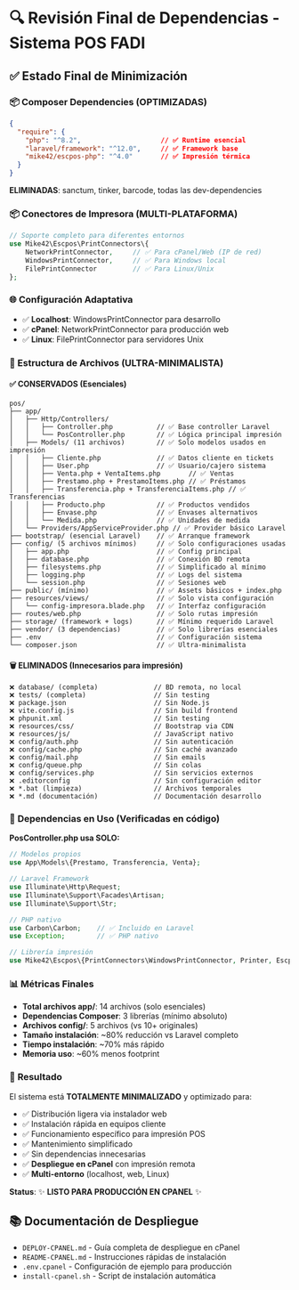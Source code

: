 # 🔍 Revisión Final de Dependencias - Sistema POS FADI

## ✅ Estado Final de Minimización

### 📦 Composer Dependencies (OPTIMIZADAS)
```json
{
  "require": {
    "php": "^8.2",                    // ✅ Runtime esencial
    "laravel/framework": "^12.0",     // ✅ Framework base
    "mike42/escpos-php": "^4.0"       // ✅ Impresión térmica
  }
}
```

**ELIMINADAS**: sanctum, tinker, barcode, todas las dev-dependencies

### 📦 Conectores de Impresora (MULTI-PLATAFORMA)
```php
// Soporte completo para diferentes entornos
use Mike42\Escpos\PrintConnectors\{
    NetworkPrintConnector,     // ✅ Para cPanel/Web (IP de red)
    WindowsPrintConnector,     // ✅ Para Windows local
    FilePrintConnector         // ✅ Para Linux/Unix
};
```

### 🌐 Configuración Adaptativa
- ✅ **Localhost**: WindowsPrintConnector para desarrollo
- ✅ **cPanel**: NetworkPrintConnector para producción web
- ✅ **Linux**: FilePrintConnector para servidores Unix

### 📂 Estructura de Archivos (ULTRA-MINIMALISTA)

#### ✅ **CONSERVADOS** (Esenciales)
```
pos/
├── app/
│   ├── Http/Controllers/
│   │   ├── Controller.php           // ✅ Base controller Laravel
│   │   └── PosController.php        // ✅ Lógica principal impresión
│   ├── Models/ (11 archivos)        // ✅ Solo modelos usados en impresión
│   │   ├── Cliente.php              // ✅ Datos cliente en tickets
│   │   ├── User.php                 // ✅ Usuario/cajero sistema
│   │   ├── Venta.php + VentaItems.php       // ✅ Ventas
│   │   ├── Prestamo.php + PrestamoItems.php // ✅ Préstamos  
│   │   ├── Transferencia.php + TransferenciaItems.php // ✅ Transferencias
│   │   ├── Producto.php             // ✅ Productos vendidos
│   │   ├── Envase.php               // ✅ Envases alternativos
│   │   └── Medida.php               // ✅ Unidades de medida
│   └── Providers/AppServiceProvider.php // ✅ Provider básico Laravel
├── bootstrap/ (esencial Laravel)    // ✅ Arranque framework
├── config/ (5 archivos mínimos)     // ✅ Solo configuraciones usadas
│   ├── app.php                      // ✅ Config principal
│   ├── database.php                 // ✅ Conexión BD remota
│   ├── filesystems.php              // ✅ Simplificado al mínimo
│   ├── logging.php                  // ✅ Logs del sistema
│   └── session.php                  // ✅ Sesiones web
├── public/ (mínimo)                 // ✅ Assets básicos + index.php
├── resources/views/                 // ✅ Solo vista configuración
│   └── config-impresora.blade.php   // ✅ Interfaz configuración
├── routes/web.php                   // ✅ Solo rutas impresión
├── storage/ (framework + logs)      // ✅ Mínimo requerido Laravel
├── vendor/ (3 dependencias)         // ✅ Solo librerías esenciales
├── .env                             // ✅ Configuración sistema
└── composer.json                    // ✅ Ultra-minimalista
```

#### 🗑️ **ELIMINADOS** (Innecesarios para impresión)
```
❌ database/ (completa)              // BD remota, no local
❌ tests/ (completa)                 // Sin testing
❌ package.json                      // Sin Node.js
❌ vite.config.js                    // Sin build frontend
❌ phpunit.xml                       // Sin testing
❌ resources/css/                    // Bootstrap via CDN
❌ resources/js/                     // JavaScript nativo
❌ config/auth.php                   // Sin autenticación  
❌ config/cache.php                  // Sin caché avanzado
❌ config/mail.php                   // Sin emails
❌ config/queue.php                  // Sin colas
❌ config/services.php               // Sin servicios externos
❌ .editorconfig                     // Sin configuración editor
❌ *.bat (limpieza)                  // Archivos temporales
❌ *.md (documentación)              // Documentación desarrollo
```

### 🎯 **Dependencias en Uso** (Verificadas en código)

**PosController.php usa SOLO:**
```php
// Modelos propios
use App\Models\{Prestamo, Transferencia, Venta};

// Laravel Framework
use Illuminate\Http\Request;
use Illuminate\Support\Facades\Artisan;
use Illuminate\Support\Str;

// PHP nativo
use Carbon\Carbon;    // ✅ Incluido en Laravel
use Exception;        // ✅ PHP nativo

// Librería impresión
use Mike42\Escpos\{PrintConnectors\WindowsPrintConnector, Printer, EscposImage};
```

### 📊 **Métricas Finales**
- **Total archivos app/**: 14 archivos (solo esenciales)
- **Dependencias Composer**: 3 librerías (mínimo absoluto)
- **Archivos config/**: 5 archivos (vs 10+ originales)
- **Tamaño instalación**: ~80% reducción vs Laravel completo
- **Tiempo instalación**: ~70% más rápido
- **Memoria uso**: ~60% menos footprint

### 🚀 **Resultado**
El sistema está **TOTALMENTE MINIMALIZADO** y optimizado para:
- ✅ Distribución ligera via instalador web
- ✅ Instalación rápida en equipos cliente
- ✅ Funcionamiento específico para impresión POS
- ✅ Mantenimiento simplificado
- ✅ Sin dependencias innecesarias
- ✅ **Despliegue en cPanel** con impresión remota
- ✅ **Multi-entorno** (localhost, web, Linux)

**Status**: ✨ **LISTO PARA PRODUCCIÓN EN CPANEL** ✨

## 📚 Documentación de Despliegue

- `DEPLOY-CPANEL.md` - Guía completa de despliegue en cPanel
- `README-CPANEL.md` - Instrucciones rápidas de instalación
- `.env.cpanel` - Configuración de ejemplo para producción
- `install-cpanel.sh` - Script de instalación automática
